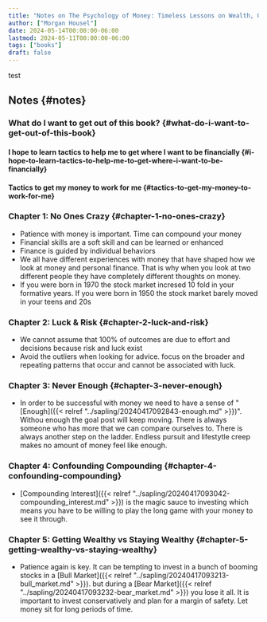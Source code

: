 ```yaml
---
title: "Notes on The Psychology of Money: Timeless Lessons on Wealth, Greed, and Happiness"
author: ["Morgan Housel"]
date: 2024-05-14T00:00:00-06:00
lastmod: 2024-05-11T00:00:00-06:00
tags: ["books"]
draft: false
---
```


test


## Notes {#notes}


### What do I want to get out of this book? {#what-do-i-want-to-get-out-of-this-book}


#### I hope to learn tactics to help me to get where I want to be financially {#i-hope-to-learn-tactics-to-help-me-to-get-where-i-want-to-be-financially}


#### Tactics to get my money to work for me {#tactics-to-get-my-money-to-work-for-me}


### Chapter 1: No Ones Crazy {#chapter-1-no-ones-crazy}

-   Patience with money is important. Time can compound your money
-   Financial skills are a soft skill and can be learned or enhanced
-   Finance is guided by individual behaviors
-   We all have different experiences with money that have shaped how we look at money and personal finance. That is why when you look at two different people they have completely different thoughts on money.
-   If you were born in 1970 the stock market incresed 10 fold in your formative years. If you were born in 1950 the stock market barely moved in your teens and 20s


### Chapter 2: Luck &amp; Risk {#chapter-2-luck-and-risk}

-   We cannot assume that 100% of outcomes are due to effort and decisions because risk and luck exist
-   Avoid the outliers when looking for advice. focus on the broader and repeating patterns that occur and cannot be associated with luck.


### Chapter 3: Never Enough {#chapter-3-never-enough}

-   In order to be successful with money we need to have a sense of "[Enough]({{< relref "../sapling/20240417092843-enough.md" >}})". Withou enough the goal post will keep moving. There is always someone who has more that we can compare ourselves to. There is always another step on the ladder. Endless pursuit and lifestytle creep makes no amount of money feel like enough.


### Chapter 4: Confounding Compounding {#chapter-4-confounding-compounding}

-   [Compounding Interest]({{< relref "../sapling/20240417093042-compounding_interest.md" >}}) is the magic sauce to investing which means you have to be willing to play the long game with your money to see it through.


### Chapter 5: Getting Wealthy vs Staying Wealthy {#chapter-5-getting-wealthy-vs-staying-wealthy}

-   Patience again is key. It can be tempting to invest in a bunch of booming stocks in a [Bull Market]({{< relref "../sapling/20240417093213-bull_market.md" >}}). but during a [Bear Market]({{< relref "../sapling/20240417093232-bear_market.md" >}}) you lose it all. It is important to invest conservatively and plan for a margin of safety. Let money sit for long periods of time.
